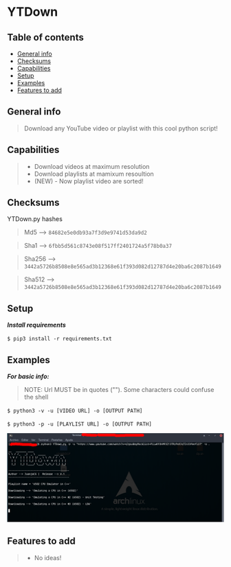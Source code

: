 # YTDown

## Table of contents
* [General info](#general-info)
* [Checksums](#checksums)
* [Capabilities](#capabilities)
* [Setup](#setup)
* [Examples](#Examples)
* [Features to add](#Features-to-add)


## General info
>Download any YouTube video or playlist with this cool python script! 

## Capabilities

>- Download videos at maximum resolution
>- Download playlists at mamixum resoultion
>- (NEW) - Now playlist video are sorted!

## Checksums
YTDown.py hashes

>Md5 --> `84682e5e0db93a7f3d9e9741d53da9d2`

>Sha1 --> `6fbb5d561c8743e08f517ff2401724a5f78b0a37`

>Sha256 --> `3442a5726b8508e8e565ad3b12368e61f393d082d12787d4e20ba6c2087b1649`

>Sha512 --> `3442a5726b8508e8e565ad3b12368e61f393d082d12787d4e20ba6c2087b1649`


## Setup

***Install requirements***

`$ pip3 install -r requirements.txt`

## Examples

***For basic info:***

>NOTE: Url MUST be in quotes (""). Some characters could confuse the shell

`$ python3 -v -u [VIDEO URL] -o [OUTPUT PATH]`

`$ python3 -p -u [PLAYLIST URL] -o [OUTPUT PATH]`

![alt text](example.png)

## Features to add

>- No ideas!
